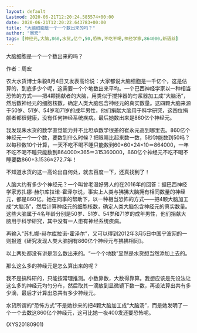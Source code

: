 ```yaml
---
layout: default
Lastmod: 2020-06-21T12:20:24.585574+00:00
date: 2020-06-21T12:20:22.643783+00:00
title: "大脑细胞是一个一个数出来的吗？"
author: "周宏"
tags: [神经元,大脑,860,水货,亿个,50,恐怖,不吃不喝,神经学家,864000,新语丝]
---
```


大脑细胞是一个一个数出来的吗？

作者：周宏

农大水货博士朱毅8月4日又发表高论说：大家都说大脑细胞是一千亿个，这是估算的，到底多少个呢，这需要一个个地数出来平均。一个巴西神经学家以一种相当恐怖的方式——把4颗捐献者的大脑，用类似于搅拌器的匀浆器加工成“大脑汤”，然后数神经元的细胞核数，确定人类大脑包含神经元的真实数量。这四颗大脑来源于50岁、51岁、54岁和71岁的成年男性，他们捐献大脑用于科学研究，这四位捐献者都很健康，没有任何神经系统疾病。最后她数出来是860亿个神经元。

我发现朱水货的数学直觉能力并不比坦承数学很差的崔永元高到哪里去。860亿个神经元一个一个数，要数到什么时候？把眼睛比起来数一数，5秒钟能数到50吗？以每秒数10个计算，一天不吃不喝不睡只能数到60×60×24×10＝864000，一年不吃不喝不睡只能数到864000×365＝315360000，860亿个神经元不吃不喝不睡要数860÷3.1536≈272.7年！

不知道水货的这一高论出自何处，就去百度一下，还真找到了！

人脑大约有多少个神经元？一个叫曾老湿好男人的在2016年的回答：据巴西神经学家苏扎娜-赫尔库拉诺-霍泽尔说，事实上人类与狒狒大脑拥有相同数量的神经元，都是860亿。她在同事的帮助下，以一种相当恐怖的方式——把4颗大脑加工成“大脑汤”，然后计算神经元的细胞核数，确定人类大脑包含神经元的真实数量。这些大脑属于4名年龄分别是50岁、51岁、54岁和71岁的成年男性，他们捐献大脑用于科学研究，其中没有一人患有神经系统疾病。

再输入“苏扎娜-赫尔库拉诺-霍泽尔”，又可以得到2012年3月5日中国宁波网的一则报道《研究发现人类大脑拥有860亿个神经元与狒狒相同》。

以上两处都没有讲是怎么数出来的。“一个个地数”显然是水货想当然添加上去的。

那么这么多的神经元是怎么算出来的呢？

我不是搞科研的，只能按常理推测。小数靠数，大数得靠算。我想应该是先设法让这么多的神经元均匀分布，然后取其一滴放到显微镜下数一数，再设法算出共有多少滴，最后才计算出总共有多少神经元。

水货所谓的“恐怖方式”不是她抄来的把4颗大脑加工成“大脑汤”，而是她发明了一个一个去数这860亿个神经元，这可比她一夜400发还要恐怖呢。

(XYS20180901)

